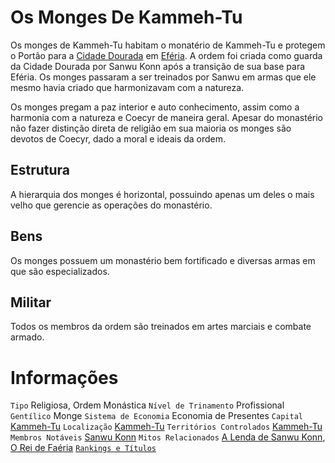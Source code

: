 <!-- TITLE: Monges De Kammeh-Tu, Os -->
<!-- SUBTITLE: Visão geral sobre Os Monges De Kammeh-Tu -->

# Os Monges De Kammeh-Tu
Os monges de Kammeh-Tu habitam o monatério de Kammeh-Tu e protegem o Portão para a [Cidade Dourada]((http://localhost/lugares/eferia/cidade-dourada#cidade-dourada)) em [Eféria](http://localhost/lugares/eferia#eferia). A ordem foi criada como guarda da Cidade Dourada por Sanwu Konn após a transição de sua base para Eféria. Os monges passaram a ser treinados por Sanwu em armas que ele mesmo havia criado que harmonizavam com a natureza.

Os monges pregam a paz interior e auto conhecimento, assim como a harmonia com a natureza e Coecyr de maneira geral. Apesar do monastério não fazer distinção direta de religião em sua maioria os monges são devotos de Coecyr, dado a moral e ideais da ordem.

## Estrutura
A hierarquia dos monges é horizontal, possuindo apenas um deles o mais velho que gerencie as operações do monastério.

## Bens
Os monges possuem um monastério bem fortificado e diversas armas em que são especializados.

## Militar
Todos os membros da ordem são treinados em artes marciais e combate armado.

# Informações
`Tipo` Religiosa, Ordem Monástica
`Nível de Trinamento` Profissional
`Gentílico` Monge
`Sistema de Economia` Economia de Presentes
`Capital` [Kammeh-Tu]()
`Localização` [Kammeh-Tu]()
`Territórios Controlados` [Kammeh-Tu]()
`Membros Notáveis` [Sanwu Konn]()
`Mitos Relacionados` [A Lenda de Sanwu Konn](), [O Rei de Faéria]()
[`Rankings e Títulos`](http://localhost/rankings-e-titulos#os-monges-de-kammeh-tu)


